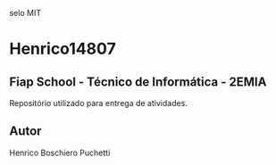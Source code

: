 selo MIT

# Henrico14807
## Fiap School - Técnico de Informática - 2EMIA
Repositório utilizado para entrega de atividades.
## Autor
Henrico Boschiero Puchetti
